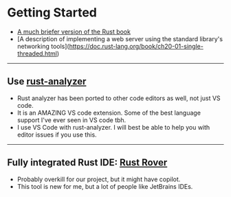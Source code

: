 # Getting Started

* [A much briefer version of the Rust book](https://stevedonovan.github.io/rust-gentle-intro/1-basics.html)
* \[A description of implementing a web server using the standard library's networking tools\](https://doc.rust-lang.org/book/ch20-01-single-threaded.html)

---

## Use [rust-analyzer](https://rust-analyzer.github.io/)

* Rust analyzer has been ported to other code editors as well, not just VS code.
* It is an AMAZING VS code extension. Some of the best language support I've ever seen in VS code tbh.
* I use VS Code with rust-analyzer. I will best be able to help you with editor issues if you use this.

---

## Fully integrated Rust IDE: [**Rust Rover**](https://www.jetbrains.com/rust/)

* Probably overkill for our project, but it might have copilot.
* This tool is new for me, but a lot of people like JetBrains IDEs.